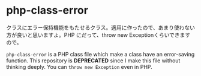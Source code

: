 # php-class-error
クラスにエラー保持機能をもたせるクラス。適用に作ったので、あまり使わない方が良いと思いますよ。PHP にだって、throw new Exceptionくらいできますので。

`php-class-error` is a PHP class file which make a class have an error-saving function. This repository is __DEPRECATED__ since I make this file without thinking deeply. You can `throw new Exception` even in PHP.
